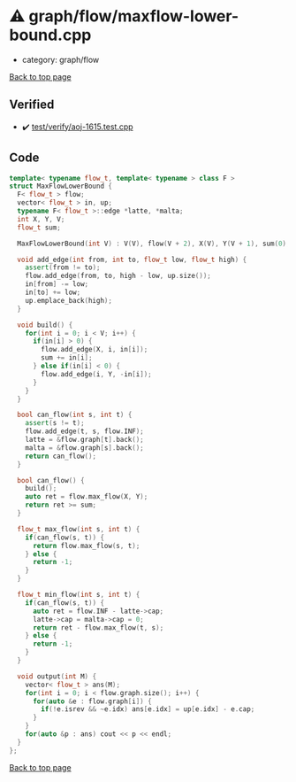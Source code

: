 <!-- mathjax config similar to math.stackexchange -->
<script type="text/javascript" async
  src="https://cdnjs.cloudflare.com/ajax/libs/mathjax/2.7.5/MathJax.js?config=TeX-MML-AM_CHTML">
</script>
<script type="text/x-mathjax-config">
  MathJax.Hub.Config({
    TeX: { equationNumbers: { autoNumber: "AMS" }},
    tex2jax: {
      inlineMath: [ ['$','$'] ],
      processEscapes: true
    },
    "HTML-CSS": { matchFontHeight: false },
    displayAlign: "left",
    displayIndent: "2em"
  });
</script>

<script type="text/javascript" src="https://cdnjs.cloudflare.com/ajax/libs/jquery/3.4.1/jquery.min.js"></script>
<script src="https://cdn.jsdelivr.net/npm/jquery-balloon-js@1.1.2/jquery.balloon.min.js" integrity="sha256-ZEYs9VrgAeNuPvs15E39OsyOJaIkXEEt10fzxJ20+2I=" crossorigin="anonymous"></script>
<script type="text/javascript" src="../../../assets/js/copy-button.js"></script>
<link rel="stylesheet" href="../../../assets/css/copy-button.css" />


# :warning: graph/flow/maxflow-lower-bound.cpp
* category: graph/flow


[Back to top page](../../../index.html)



## Verified
* :heavy_check_mark: [test/verify/aoj-1615.test.cpp](../../../verify/test/verify/aoj-1615.test.cpp.html)


## Code
```cpp
template< typename flow_t, template< typename > class F >
struct MaxFlowLowerBound {
  F< flow_t > flow;
  vector< flow_t > in, up;
  typename F< flow_t >::edge *latte, *malta;
  int X, Y, V;
  flow_t sum;

  MaxFlowLowerBound(int V) : V(V), flow(V + 2), X(V), Y(V + 1), sum(0), in(V) {}

  void add_edge(int from, int to, flow_t low, flow_t high) {
    assert(from != to);
    flow.add_edge(from, to, high - low, up.size());
    in[from] -= low;
    in[to] += low;
    up.emplace_back(high);
  }

  void build() {
    for(int i = 0; i < V; i++) {
      if(in[i] > 0) {
        flow.add_edge(X, i, in[i]);
        sum += in[i];
      } else if(in[i] < 0) {
        flow.add_edge(i, Y, -in[i]);
      }
    }
  }

  bool can_flow(int s, int t) {
    assert(s != t);
    flow.add_edge(t, s, flow.INF);
    latte = &flow.graph[t].back();
    malta = &flow.graph[s].back();
    return can_flow();
  }

  bool can_flow() {
    build();
    auto ret = flow.max_flow(X, Y);
    return ret >= sum;
  }

  flow_t max_flow(int s, int t) {
    if(can_flow(s, t)) {
      return flow.max_flow(s, t);
    } else {
      return -1;
    }
  }

  flow_t min_flow(int s, int t) {
    if(can_flow(s, t)) {
      auto ret = flow.INF - latte->cap;
      latte->cap = malta->cap = 0;
      return ret - flow.max_flow(t, s);
    } else {
      return -1;
    }
  }

  void output(int M) {
    vector< flow_t > ans(M);
    for(int i = 0; i < flow.graph.size(); i++) {
      for(auto &e : flow.graph[i]) {
        if(!e.isrev && ~e.idx) ans[e.idx] = up[e.idx] - e.cap;
      }
    }
    for(auto &p : ans) cout << p << endl;
  }
};

```

[Back to top page](../../../index.html)

